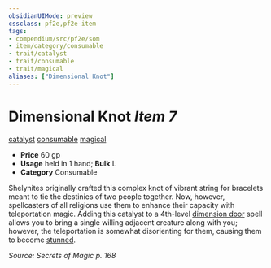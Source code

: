 ```yaml
---
obsidianUIMode: preview
cssclass: pf2e,pf2e-item
tags:
- compendium/src/pf2e/som
- item/category/consumable
- trait/catalyst
- trait/consumable
- trait/magical
aliases: ["Dimensional Knot"]
---
```

# Dimensional Knot *Item 7*  
[catalyst](/rules/traits/catalyst-som.md)  [consumable](/rules/traits/consumable.md)  [magical](/rules/traits/magical.md)  

- **Price** 60 gp
- **Usage** held in 1 hand; **Bulk** L
- **Category** Consumable

Shelynites originally crafted this complex knot of vibrant string for bracelets meant to tie the destinies of two people together. Now, however, spellcasters of all religions use them to enhance their capacity with teleportation magic. Adding this catalyst to a 4th-level [dimension door](/compendium/spells/dimension-door.md) spell allows you to bring a single willing adjacent creature along with you; however, the teleportation is somewhat disorienting for them, causing them to become [stunned](/rules/conditions.md#Stunned).

*Source: Secrets of Magic p. 168*